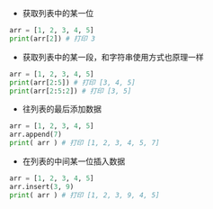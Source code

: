 - 获取列表中的某一位
```py
arr = [1, 2, 3, 4, 5]
print(arr[2]) # 打印 3
```

- 获取列表中的某一段，和字符串使用方式也原理一样
```py
arr = [1, 2, 3, 4, 5]
print(arr[2:5]) # 打印 [3, 4, 5]
print(arr[2:5:2]) # 打印 [3, 5]
```


- 往列表的最后添加数据
```py
arr = [1, 2, 3, 4, 5]
arr.append(7)
print( arr ) # 打印 [1, 2, 3, 4, 5, 7]
```

- 在列表的中间某一位插入数据
```py
arr = [1, 2, 3, 4, 5]
arr.insert(3, 9)
print( arr ) # 打印 [1, 2, 3, 9, 4, 5]
```